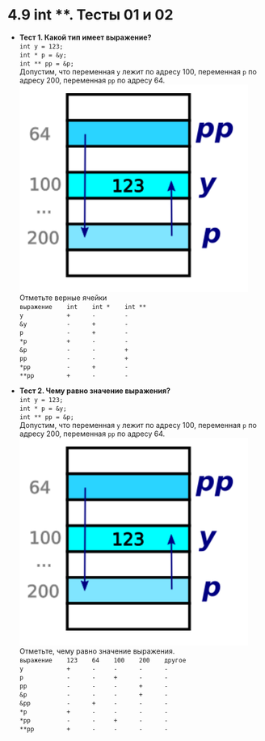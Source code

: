# 4.9 int **. Тесты 01 и 02

* **Тест 1. Какой тип имеет выражение?**  
`int y = 123;`  
`int * p = &y;`  
`int ** pp = &p;`  
Допустим, что переменная `y` лежит по адресу 100, переменная `p` по адресу 200, переменная `pp` по адресу 64.  
![4.09.01.ppy.png](4.09.01.ppy.png "4.09.01.ppy.png")  
Отметьте верные ячейки  
`выражение    int    int *    int **`  
`y            +      -        -`  
`&y           -      +        -`  
`p            -      +        -`  
`*p           +      -        -`  
`&p           -      -        +`  
`pp           -      -        +`  
`*pp          -      +        -`  
`**pp         +      -        -`  

* **Тест 2. Чему равно значение выражения?**  
`int y = 123;`  
`int * p = &y;`  
`int ** pp = &p;`  
Допустим, что переменная `y` лежит по адресу 100, переменная `p` по адресу 200, переменная `pp` по адресу 64.  
![4.09.01.ppy.png](4.09.01.ppy.png "4.09.01.ppy.png")  
Отметьте, чему равно значение выражения.  
`выражение    123    64    100    200    другое`  
`y            +      -     -      -      -`  
`p            -      -     +      -      -`  
`pp           -      -     -      +      -`  
`&p           -      -     -      +      -`  
`&pp          -      +     -      -      -`  
`*p           +      -     -      -      -`  
`*pp          -      -     +      -      -`  
`**pp         +      -     -      -      -`  
